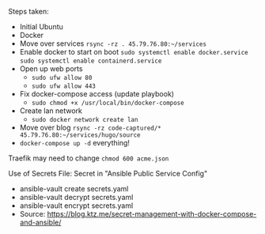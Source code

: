 Steps taken:
- Initial Ubuntu
- Docker
- Move over services `rsync -rz . 45.79.76.80:~/services`
- Enable docker to start on boot
    `sudo systemctl enable docker.service`
    `sudo systemctl enable containerd.service`
- Open up web ports
  - `sudo ufw allow 80`
  - `sudo ufw allow 443`
- Fix docker-compose access (update playbook)
  - `sudo chmod +x /usr/local/bin/docker-compose`
- Create lan network
  - `sudo docker network create lan`
- Move over blog `rsync -rz code-captured/* 45.79.76.80:~/services/hugo/source`
- `docker-compose up -d` everything!

Traefik may need to change `chmod 600 acme.json`

Use of Secrets File: Secret in "Ansible Public Service Config"
- ansible-vault create secrets.yaml
- ansible-vault decrypt secrets.yaml
- ansible-vault encrypt secrets.yaml
- Source: https://blog.ktz.me/secret-management-with-docker-compose-and-ansible/

